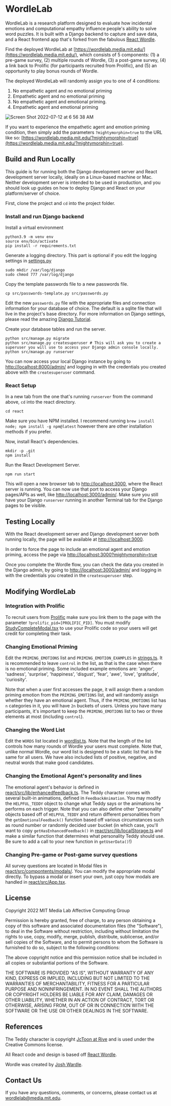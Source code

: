 # WordleLab

WordleLab is a research platform designed to evaluate how incidental emotions and computational empathy influence people's ability to solve word puzzles. It is built with a Django backend to capture and save data, and a React frontend app that's forked from the fabulous [React Wordle](https://github.com/cwackerfuss/react-wordle).

Find the deployed WordleLab at [https://wordlelab.media.mit.edu/](https://wordlelab.media.mit.edu/), which consists of 5 components: (1) a pre-game survey, (2) multiple rounds of Wordle, (3) a post-game survey, (4) a link back to Prolific (for participants recruited from Prolific), and (5) an opportunity to play bonus rounds of Wordle.

The deployed WordleLab will randomly assign you to one of 4 conditions:

1) No empathetic agent and no emotional priming
2) Empathetic agent and no emotional priming
3) No empathetic agent and emotional priming.
4) Empathetic agent and emotional priming

![Screen Shot 2022-07-12 at 6 56 38 AM](https://user-images.githubusercontent.com/6493919/178481592-fd5a32c4-6358-44ad-9b82-31769251e5c3.png)

If you want to experience the empathetic agent and emotion priming condition, then simply add the parameters `?mightymorphin=true` to the URL like so: [https://wordlelab.media.mit.edu/?mightymorphin=true](https://wordlelab.media.mit.edu/?mightymorphin=true).


## Build and Run Locally

This guide is for running both the Django development server and React development server locally, ideally on a Linux-based machine or Mac. Neither development server is intended to be used in production, and you should look up guides on how to deploy Django and React on your platform/server of choice.

First, clone the project and `cd` into the project folder.

### Install and run Django backend

Install a virtual environment

```
python3.9 -m venv env
source env/bin/activate
pip install -r requirements.txt
```

Generate a logging directory. This part is optional if you edit the logging settings in [settings.py](src/project/settings.py)
```
sudo mkdir /var/log/django
sudo chmod 777 /var/log/django
```

Copy the template passwords file to a new passwords file.

```
cp src/passwords-template.py src/passwords.py
```

Edit the new `passwords.py` file with the appropriate files and connection information for your database of choice. The default is a sqlite file that will live in the project's base directory. For more information on Django settings, please read the amazing [Django Tutorial](https://docs.djangoproject.com/en/4.0/intro/tutorial02/).

Create your database tables and run the server.

```
python src/manage.py migrate
python src/manage.py createsuperuser # This will ask you to create a superuser you will use to access your Django admin console locally.
python src/manage.py runserver
```

You can now access your local Django instance by going to [http://localhost:8000/admin/](http://localhost:8000/admin/) and logging in with the credentials you created above with the `createsuperuser` command.

### React Setup

In a new tab from the one that's running `runserver` from the command above, `cd` into the react directory.

```
cd react
```

Make sure you have NPM installed. I recommend running `brew install node; npm install -g npm@latest` however there are other installation methods if you prefer.

Now, install React's dependencies.

```
mkdir -p .git
npm install
```

Run the React Development Server. 

```
npm run start
```

This will open a new browser tab to [http://localhost:3000](http://localhost:3000), where the React server is running. You can now use that port to access your Django pages/APIs as well, like [http://localhost:3000/admin/](http://localhost:3000/admin/). Make sure you still have your Django `runserver` running in another Terminal tab for the Django pages to be visible.

## Testing Locally

With the React development server and Django development server both running locally, the page will be available at [http://localhost:3000](http://localhost:3000).

In order to force the page to include an emotional agent and emotion priming, access the page via [http://localhost:3000?mightymorphin=true](http://localhost:3000?mightymorphin=true)

Once you complete the Wordle flow, you can check the data you created in the Django admin, by going to [http://localhost:3000/admin/](http://localhost:3000/admin/) and logging in with the credentials you created in the `createsuperuser` step.

## Modifying WordleLab

### Integration with Prolific

To recruit users from [Prolific](https://www.prolific.co/) make sure you link them to the page with the parameter `?prolific_pid=[PROLIFIC_PID]`. You must modify [StudyCompleteModal.tsx](react/src/components/modals/postsurvey/StudyCompletedModal.tsx) to use your Prolific code so your users will get credit for completing their task.

### Changing Emotional Priming

Edit the `PRIMING_EMOTIONS` list and `PRIMING_EMOTION_EXAMPLES` in [strings.ts](react/src/constants/strings.ts). It is recommended to leave `control` in the list, as that is the case when there is no emotional priming. Some included example emotions are: 'anger', 'sadness', 'surprise', 'happiness', 'disgust', 'fear', 'awe', 'love', 'gratitude', 'curiosity'.

Note that when a user first accesses the page, it will assign them a random priming emotion from the `PRIMING_EMOTIONS` list, and will randomly assign whether they have an emotional agent. Thus, if the `PRIMING_EMOTIONS` list has `n` categories in it, you will have `2n` buckets of users. Unless you have many participants, it's important to keep the `PRIMING_EMOTIONS` list to two or three elements at most (including `control`).

### Changing the Word List

Edit the `WORDS` list located in [wordlist.ts](react/src/constants/wordlist.ts). Note that the length of the list controls how many rounds of Wordle your users must complete. Note that, unlike normal Wordle, our word list is designed to be a static list that is the same for all users. We have also included lists of positive, negative, and neutral words that make good candidates.

### Changing the Emotional Agent's personality and lines

The emotional agent's behavior is defined in [react/src/lib/enhancedfeedback.ts](react/src/lib/enhancedfeedback.ts). The Teddy character comes with several built-in animations, defined in `FeedbackAnimation`. You may modify the `HELPFUL_TEDDY` object to change what Teddy says or the animations he performs on each trigger. Note that you can also define other "personality" objects based off of `HELPFUL_TEDDY` and return different personalities from the `getEmotionalFeedback()` function based off various circumstances such as round number or randomly decided user bucket (in which case, you'll want to copy `getHasEnhancedFeedback()` in [react/src/lib/localStorage.ts](react/src/lib/localStorage.ts) and make a similar function that determines what personality Teddy should use. Be sure to add a call to your new function in `getUserData()`!)

### Changing Pre-game or Post-game survey questions

All survey questions are located in Modal files in [react/src/compontents/modals/](react/src/compontents/modals/). You can modify the appropriate modal directly. To bypass a modal or insert your own, just copy how modals are handled in [react/src/App.tsx](react/src/App.tsx).

## License

Copyright 2022 MIT Media Lab Affective Computing Group

Permission is hereby granted, free of charge, to any person obtaining a copy of this software and associated documentation files (the "Software"), to deal in the Software without restriction, including without limitation the rights to use, copy, modify, merge, publish, distribute, sublicense, and/or sell copies of the Software, and to permit persons to whom the Software is furnished to do so, subject to the following conditions:

The above copyright notice and this permission notice shall be included in all copies or substantial portions of the Software.

THE SOFTWARE IS PROVIDED "AS IS", WITHOUT WARRANTY OF ANY KIND, EXPRESS OR IMPLIED, INCLUDING BUT NOT LIMITED TO THE WARRANTIES OF MERCHANTABILITY, FITNESS FOR A PARTICULAR PURPOSE AND NONINFRINGEMENT. IN NO EVENT SHALL THE AUTHORS OR COPYRIGHT HOLDERS BE LIABLE FOR ANY CLAIM, DAMAGES OR OTHER LIABILITY, WHETHER IN AN ACTION OF CONTRACT, TORT OR OTHERWISE, ARISING FROM, OUT OF OR IN CONNECTION WITH THE SOFTWARE OR THE USE OR OTHER DEALINGS IN THE SOFTWARE.

## References

The Teddy character is copyright [JcToon at Rive](https://rive.app/community/2244-4463-animated-login-screen/) and is used under the Creative Commons license.

All React code and design is based off [React Wordle](https://github.com/cwackerfuss/react-wordle).

Wordle was created by [Josh Wardle](https://en.wikipedia.org/wiki/Josh_Wardle).

## Contact Us

If you have any questions, comments, or concerns, please contact us at [wordlelab@media.mit.edu](mailto:wordlelab@media.mit.edu).
